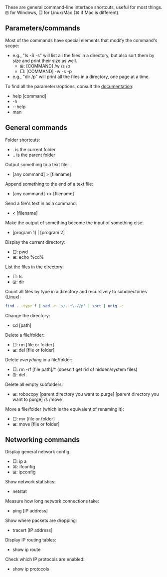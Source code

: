
These are general command-line interface shortcuts, useful for most things. ⊞ for Windows, □ for Linux/Mac (⌘ if Mac is different).

## Parameters/commands

Most of the commands have special elements that modify the command's scope:

- e.g., "ls -S -s" will list all the files in a directory, but also sort them by size and print their size as well.
  - ⊞: [COMMAND] /w /s /p
  - □: [COMMAND] -w -s -p
- e.g., "dir /p" will print all the files in a directory, one page at a time.

To find all the parameters/options, consult the [documentation](language-writing-documentation-cs.md):

- help [command]
- -h
- --help
- man

## General commands

Folder shortcuts:

- . is the current folder
- .. is the parent folder

Output something to a text file:

- [any command] > [filename]

Append something to the end of a text file:

- [any command] >> [filename]

Send a file's text in as a command:

- < [filename]

Make the output of something become the input of something else:

- [program 1] | [program 2]

Display the current directory:

- □: pwd
- ⊞: echo %cd%

List the files in the directory:

- □: ls
- ⊞: dir

Count all files by type in a directory and recursively to subdirectories (Linux):

```bash
find . -type f | sed -n 's/..*\.//p' | sort | uniq -c
```

Change the directory:

- cd [path]

Delete a file/folder:

- □: rm [file or folder]
- ⊞: del [file or folder]

Delete *everything* in a file/folder:

- □: rm -rf [file path]/* (doesn't get rid of hidden/system files)
- ⊞: del *.*

Delete all empty subfolders:

- ⊞: robocopy [parent directory you want to purge] [parent directory you want to purge] /s /move

Move a file/folder (which is the equivalent of renaming it):

- □: mv [file or folder]
- ⊞: move [file or folder]

## Networking commands

Display general network config:

- □: ip a
- ⌘: ifconfig
- ⊞: ipconfig

Show network statistics:

- netstat

Measure how long network connections take:

- ping [IP address]

Show where packets are dropping:

- tracert [IP address]

Display IP routing tables:

- show ip route

Check which IP protocols are enabled:

- show ip protocols
